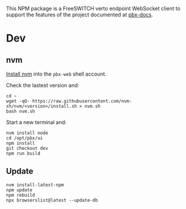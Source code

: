 This NPM package
is a FreeSWITCH verto endpoint
WebSocket client
to support the features of the project
documented at
[pbx-docs](https://github.com/tessercat/pbx-docs).

# Dev

## nvm

[Install nvm](https://github.com/nvm-sh/nvm#install--update-script)
into the `pbx-web` shell account.

Check the lastest version and:

    cd ~
    wget -qO- https://raw.githubusercontent.com/nvm-sh/nvm/<version>/install.sh > nvm.sh
    bash nvm.sh

Start a new terminal and:

    nvm install node
    cd /opt/pbx/ui
    npm install
    git checkout dev
    npm run build

## Update

    nvm install-latest-npm
    npm update
    npm rebuild
    npx browserslist@latest --update-db
